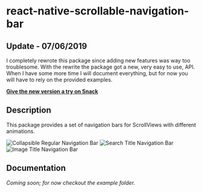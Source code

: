 # react-native-scrollable-navigation-bar

## Update - 07/06/2019

I completely rewrote this package since adding new features was way too troublesome. With the rewrite the package got a new, very easy to use, API. When I have some more time I will document everything, but for now you will have to rely on the provided examples.

**[Give the new version a try on Snack](https://snack.expo.io/@zobeirhamid/react-native-scrollable-navigation-bar)**

## Description

This package provides a set of navigation bars for ScrollViews with different animations.

![Collapsible Regular Navigation Bar](https://raw.githubusercontent.com/zobeirhamid/react-native-scrollable-navigation-bar/master/collapsibleRegular.gif 'Collapsible Regular Navigation Bar')
![Search Title Navigation Bar](https://raw.githubusercontent.com/zobeirhamid/react-native-scrollable-navigation-bar/master/searchTitle.gif 'Search Title Navigation Bar')
![Image Title Navigation Bar](https://raw.githubusercontent.com/zobeirhamid/react-native-scrollable-navigation-bar/master/imageTitle.gif 'Image Title Navigation Bar')

## Documentation

_Coming soon; for now checkout the example folder._
